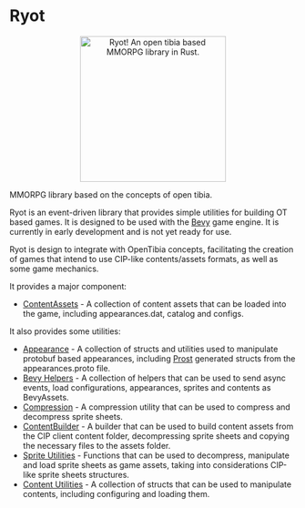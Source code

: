 # Ryot
<div style="text-align: center;">
<img src="https://raw.githubusercontent.com/opentibiabr/Ryot/ae87fdf207d540c901c9c03bb6bbdd0abb8027e4/ryot_compass/assets/ryot_mascot.png" width="256" height="256"  alt="Ryot! An open tibia based MMORPG library in Rust."/>
</div>

MMORPG library based on the concepts of open tibia.

Ryot is an event-driven library that provides simple utilities for building OT based games.
It is designed to be used with the [Bevy](https://bevyengine.org/) game engine.
It is currently in early development and is not yet ready for use.

Ryot is design to integrate with OpenTibia concepts, facilitating the creation
of games that intend to use CIP-like contents/assets formats, as well as some
game mechanics.

It provides a major component:
* [ContentAssets](src/bevy_ryot/mod.rs) - A collection of content assets that
  can be loaded into the game, including appearances.dat, catalog and configs.

It also provides some utilities:
* [Appearance](src/bevy_ryot/appearances.rs) - A collection of structs and utilities used to
  manipulate protobuf based appearances, including [Prost](https://docs.rs/prost-build/latest/prost_build/) generated structs
  from the appearances.proto file.
* [Bevy Helpers](src/bevy_ryot) - A collection of helpers that can be used to send async events,
  load configurations, appearances, sprites and contents as BevyAssets.
* [Compression](src/compression.rs) - A compression utility that can be used to compress
  and decompress sprite sheets.
* [ContentBuilder](src/build/content.rs) - A builder that can be used to build
  content assets from the CIP client content folder, decompressing sprite sheets and
  copying the necessary files to the assets folder.
* [Sprite Utilities](src/sprites) - Functions that can be used to decompress, manipulate
  and load sprite sheets as game assets, taking into considerations CIP-like sprite sheets
  structures.
* [Content Utilities](src/content.rs) - A collection of structs that can be used to manipulate
  contents, including configuring and loading them.